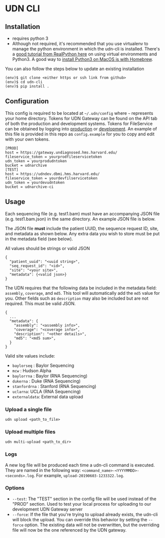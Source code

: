 # UDN CLI

## Installation
* requires python 3
* Although not required, it's recommended that you use virtualenv to manage the python 
environment in which the udn-cli is installed. There's a 
[good tutorial from RealPython here](https://realpython.com/python-virtual-environments-a-primer/#using-different-versions-of-python) 
on using virtual environments and Python3.  A good way to 
[install Python3 on MacOS is with Homebrew](https://docs.python-guide.org/starting/install3/osx/).

You can also follow the steps below to update an existing installation   
```
(env)$ git clone <either https or ssh link from github>
(env)$ cd udn-cli
(env)$ pip install .
```

## Configuration
This config is required to be located at `~/.udn/config` where `~` represents your home directory. 
Tokens for UDN Gateway can be found on the API tab of both the production and development systems. 
Tokens for FileService can be obtained by logging into 
[production](https://fileservice.dbmi.hms.harvard.edu/) or 
[development](https://fileservicedev.aws.dbmi.hms.harvard.edu/). 
An example of this file is provided in this repo  as `config.example` for you to copy and edit with your own tokens. 

```
[PROD]
host = https://gateway.undiagnosed.hms.harvard.edu/
fileservice_token = yourprodfileservicetoken
udn_token = yourprodudntoken
bucket = udnarchive
[TEST]
host = https://udndev.dbmi.hms.harvard.edu/
fileservice_token = yourdevfilservicetoken
udn_token = yourdevudntoken
bucket = udnarchive-ci
```

## Usage

Each sequencing file (e.g. test1.bam) must have an accompanying JSON file (e.g. test1.bam.json) in the same directory. 
An example JSON file is below. 

The JSON file **must** include the patient UUID, the sequence request ID, site, and metadata as shown below.  Any extra 
data you wish to store must be put in the metadata field (see below).

All values should be strings or valid JSON  
```
{
  "patient_uuid": "<uuid string>",
  "seq_request_id": "<id>",
  "site": "<your site>",
  "metadata": {<valid json>}
}
```

The UDN requires that the following data be included in the metadata field: `assembly`, `coverage`, and `md5`. This tool will automatically add the `md5` value for you. Other fields such as `description` may also be included but are not required. This must be valid JSON.
```
{
  ...
  "metadata": {
    "assembly": "<assembly info>",
    "coverage": "<coverage info>",
    "description": "<other details>",
    "md5": "<md5 sum>",
  }
}
```

Valid site values include:

- `baylorseq` : Baylor Sequencing
- `mcw` : Hudson Alpha
- `baylorrna` : Baylor (RNA Sequencing)
- `dukerna` : Duke (RNA Sequencing)
- `stanfordrna` : Stanford (RNA Sequencing)
- `uclarna`: UCLA (RNA Sequencing)
- `externaldata`: External data upload

 
### Upload a single file
`udn upload <path_to_file>`
  
### Upload multiple files
`udn multi-upload <path_to_dir>`


### Logs
A new log file will be produced each time a udn-cli command is executed. They are named in the following way: 
`<command_name>-<YYYYMMDD>-<seconds>.log`. For example, `upload-20190603-1233322.log`.

### Options
* `--test`: The "TEST" section in the config file will be used instead of the "PROD" section. Used to test your local
process for uploading to our development UDN Gateway server 
* `--force`: If the file that you're trying to upload already exists, the udn-cli will block the upload. You can 
override this behavior by setting the `--force` option. The existing data will not be overwritten, but the overriding 
file will now be the one referenced by the UDN gateway.
